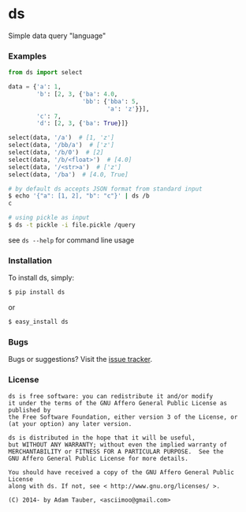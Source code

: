 ds
=========

Simple data query "language"


### Examples

```python
from ds import select

data = {'a': 1,
        'b': [2, 3, {'ba': 4.0,
                     'bb': {'bba': 5,
                            'a': 'z'}}],
        'c': 7,
        'd': [2, 3, {'ba': True}]}

select(data, '/a')  # [1, 'z']
select(data, '/bb/a')  # ['z']
select(data, '/b/0')  # [2]
select(data, '/b/<float>')  # [4.0]
select(data, '/<str>a')  # ['z']
select(data, '/ba')  # [4.0, True]
```

```bash
# by default ds accepts JSON format from standard input
$ echo '{"a": [1, 2], "b": "c"}' | ds /b
c

# using pickle as input
$ ds -t pickle -i file.pickle /query
```

see `ds --help` for command line usage

### Installation

To install ds, simply:

```bash
$ pip install ds
```

or

```bash
$ easy_install ds
```


### Bugs

Bugs or suggestions? Visit the [issue tracker](https://github.com/asciimoo/ds/issues).


### License

```
ds is free software: you can redistribute it and/or modify
it under the terms of the GNU Affero General Public License as published by
the Free Software Foundation, either version 3 of the License, or
(at your option) any later version.

ds is distributed in the hope that it will be useful,
but WITHOUT ANY WARRANTY; without even the implied warranty of
MERCHANTABILITY or FITNESS FOR A PARTICULAR PURPOSE.  See the
GNU Affero General Public License for more details.

You should have received a copy of the GNU Affero General Public License
along with ds. If not, see < http://www.gnu.org/licenses/ >.

(C) 2014- by Adam Tauber, <asciimoo@gmail.com>
```
